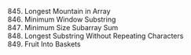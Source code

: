 845. Longest Mountain in Array
76. Minimum Window Substring
209. Minimum Size Subarray Sum
3. Longest Substring Without Repeating Characters
904. Fruit Into Baskets
